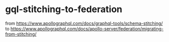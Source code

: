# gql-stitching-to-federation
from
https://www.apollographql.com/docs/graphql-tools/schema-stitching/
to
https://www.apollographql.com/docs/apollo-server/federation/migrating-from-stitching/
